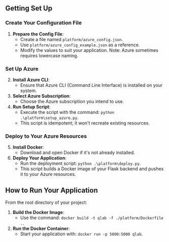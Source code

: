 ## Getting Set Up

### Create Your Configuration File

1. **Prepare the Config File**:
   - Create a file named `platform/azure_config.json`.
   - Use `platform/azure_config_example.json` as a reference.
   - Modify the values to suit your application. Note: Azure sometimes requires lowercase naming.

### Set Up Azure

2. **Install Azure CLI**:
   - Ensure that Azure CLI (Command Line Interface) is installed on your system.
3. **Select Azure Subscription**:
   - Choose the Azure subscription you intend to use.
4. **Run Setup Script**:
   - Execute the script with the command: `python .\platform\setup_azure.py`.
   - This script is idempotent; it won't recreate existing resources.

### Deploy to Your Azure Resources

5. **Install Docker**:
   - Download and open Docker if it's not already installed.
6. **Deploy Your Application**:
   - Run the deployment script: `python .\platform\deploy.py`.
   - This script builds a Docker image of your Flask backend and pushes it to your Azure resources.

## How to Run Your Application

From the root directory of your project:

1. **Build the Docker Image**:
   - Use the command: `docker build -t qlab -f ./platform/Dockerfile .`.
2. **Run the Docker Container**:
   - Start your application with: `docker run -p 5000:5000 qlab`.
